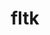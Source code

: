 ---
title: "fltk"
layout: cache
categories: [package, develop]
meta: {"versions": ["1.3.7"], "compilers": ["gcc@=11.4.0"], "oss": ["ubuntu22.04"], "platforms": ["linux"], "targets": ["x86_64_v3"], "stacks": ["e4s", "root"], "num_specs": 8, "num_specs_by_stack": {"e4s": 8, "root": 8}}
spec_details: [{"hash": "vqkhrmgsw7fru2avcgnmd6rbhvdxsxqa", "compiler": "gcc@=11.4.0", "versions": ["1.3.7"], "os": "ubuntu22.04", "platform": "linux", "target": "x86_64_v3", "variants": ["build_system=generic", "+gl", "+shared", "~xft"], "stacks": ["e4s", "root"], "size": "-", "tarball": "https://binaries.spack.io/develop/build_cache/linux-ubuntu22.04-x86_64_v3/gcc-11.4.0/fltk-1.3.7/linux-ubuntu22.04-x86_64_v3-gcc-11.4.0-fltk-1.3.7-vqkhrmgsw7fru2avcgnmd6rbhvdxsxqa.spack"}, {"hash": "5w3okm22eaxqf4h2g4idg3yfoksoq5mr", "compiler": "gcc@=11.4.0", "versions": ["1.3.7"], "os": "ubuntu22.04", "platform": "linux", "target": "x86_64_v3", "variants": ["build_system=generic", "+gl", "+shared", "~xft"], "stacks": ["e4s", "root"], "size": "-", "tarball": "https://binaries.spack.io/develop/build_cache/linux-ubuntu22.04-x86_64_v3/gcc-11.4.0/fltk-1.3.7/linux-ubuntu22.04-x86_64_v3-gcc-11.4.0-fltk-1.3.7-5w3okm22eaxqf4h2g4idg3yfoksoq5mr.spack"}, {"hash": "axfrlnnaqshl3n6x3hyrhgx6ei7vz6rq", "compiler": "gcc@=11.4.0", "versions": ["1.3.7"], "os": "ubuntu22.04", "platform": "linux", "target": "x86_64_v3", "variants": ["build_system=generic", "+gl", "+shared", "~xft"], "stacks": ["e4s", "root"], "size": "-", "tarball": "https://binaries.spack.io/develop/build_cache/linux-ubuntu22.04-x86_64_v3/gcc-11.4.0/fltk-1.3.7/linux-ubuntu22.04-x86_64_v3-gcc-11.4.0-fltk-1.3.7-axfrlnnaqshl3n6x3hyrhgx6ei7vz6rq.spack"}, {"hash": "xpguwhfkokfkjwd2ipscxcr4ucffh4uy", "compiler": "gcc@=11.4.0", "versions": ["1.3.7"], "os": "ubuntu22.04", "platform": "linux", "target": "x86_64_v3", "variants": ["build_system=generic", "+gl", "+shared", "~xft"], "stacks": ["e4s", "root"], "size": "-", "tarball": "https://binaries.spack.io/develop/build_cache/linux-ubuntu22.04-x86_64_v3/gcc-11.4.0/fltk-1.3.7/linux-ubuntu22.04-x86_64_v3-gcc-11.4.0-fltk-1.3.7-xpguwhfkokfkjwd2ipscxcr4ucffh4uy.spack"}, {"hash": "a7buoghupbtwtc5hocx6jg74zawimgtj", "compiler": "gcc@=11.4.0", "versions": ["1.3.7"], "os": "ubuntu22.04", "platform": "linux", "target": "x86_64_v3", "variants": ["build_system=generic", "+gl", "+shared", "~xft"], "stacks": ["e4s", "root"], "size": "-", "tarball": "https://binaries.spack.io/develop/build_cache/linux-ubuntu22.04-x86_64_v3/gcc-11.4.0/fltk-1.3.7/linux-ubuntu22.04-x86_64_v3-gcc-11.4.0-fltk-1.3.7-a7buoghupbtwtc5hocx6jg74zawimgtj.spack"}, {"hash": "aaugtvhg2bpn7xxuoq52eotciijpyhxq", "compiler": "gcc@=11.4.0", "versions": ["1.3.7"], "os": "ubuntu22.04", "platform": "linux", "target": "x86_64_v3", "variants": ["build_system=generic", "+gl", "+shared", "~xft"], "stacks": ["e4s", "root"], "size": "-", "tarball": "https://binaries.spack.io/develop/build_cache/linux-ubuntu22.04-x86_64_v3/gcc-11.4.0/fltk-1.3.7/linux-ubuntu22.04-x86_64_v3-gcc-11.4.0-fltk-1.3.7-aaugtvhg2bpn7xxuoq52eotciijpyhxq.spack"}, {"hash": "zbyuz5zlrprqmhjs36atmndwn375636i", "compiler": "gcc@=11.4.0", "versions": ["1.3.7"], "os": "ubuntu22.04", "platform": "linux", "target": "x86_64_v3", "variants": ["build_system=generic", "+gl", "+shared", "~xft"], "stacks": ["e4s", "root"], "size": "-", "tarball": "https://binaries.spack.io/develop/build_cache/linux-ubuntu22.04-x86_64_v3/gcc-11.4.0/fltk-1.3.7/linux-ubuntu22.04-x86_64_v3-gcc-11.4.0-fltk-1.3.7-zbyuz5zlrprqmhjs36atmndwn375636i.spack"}, {"hash": "7iufpfo532pzvxevnix5g6obtxvi453g", "compiler": "gcc@=11.4.0", "versions": ["1.3.7"], "os": "ubuntu22.04", "platform": "linux", "target": "x86_64_v3", "variants": ["build_system=generic", "+gl", "+shared", "~xft"], "stacks": ["e4s", "root"], "size": "-", "tarball": "https://binaries.spack.io/develop/build_cache/linux-ubuntu22.04-x86_64_v3/gcc-11.4.0/fltk-1.3.7/linux-ubuntu22.04-x86_64_v3-gcc-11.4.0-fltk-1.3.7-7iufpfo532pzvxevnix5g6obtxvi453g.spack"}]
---